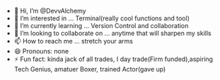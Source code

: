 - 👋 Hi, I’m @DevvAlchemy
- 👀 I’m interested in ... Terminal(really cool functions and tool)
- 🌱 I’m currently learning ... Version Control and collaboration
- 💞️ I’m looking to collaborate on ... anytime that will sharpen my skills
- 📫 How to reach me ... stretch your arms
- 😄 Pronouns: none
- ⚡ Fun fact: kinda jack of all trades, I day  trade(Firm funded),aspiring Tech Genius, amatuer Boxer, trained Actor(gave up)

<!---
DevvAlchemy/DevvAlchemy is a ✨ special ✨ repository because its `README.md` (this file) appears on your GitHub profile.
You can click the Preview link to take a look at your changes.
--->
